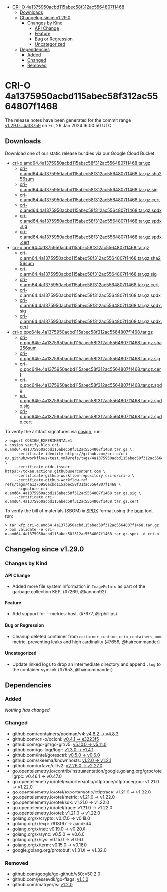 - [CRI-O 4a1375950acbd115abec58f312ac5564807f1468](#cri-o-4a1375950acbd115abec58f312ac5564807f1468)
  - [Downloads](#downloads)
  - [Changelog since v1.29.0](#changelog-since-v1290)
    - [Changes by Kind](#changes-by-kind)
      - [API Change](#api-change)
      - [Feature](#feature)
      - [Bug or Regression](#bug-or-regression)
      - [Uncategorized](#uncategorized)
  - [Dependencies](#dependencies)
    - [Added](#added)
    - [Changed](#changed)
    - [Removed](#removed)

# CRI-O 4a1375950acbd115abec58f312ac5564807f1468

The release notes have been generated for the commit range
[v1.29.0...4a13759](https://github.com/cri-o/cri-o/compare/v1.29.0...4a1375950acbd115abec58f312ac5564807f1468) on Fri, 26 Jan 2024 16:00:50 UTC.

## Downloads

Download one of our static release bundles via our Google Cloud Bucket:

- [cri-o.amd64.4a1375950acbd115abec58f312ac5564807f1468.tar.gz](https://storage.googleapis.com/cri-o/artifacts/cri-o.amd64.4a1375950acbd115abec58f312ac5564807f1468.tar.gz)
  - [cri-o.amd64.4a1375950acbd115abec58f312ac5564807f1468.tar.gz.sha256sum](https://storage.googleapis.com/cri-o/artifacts/cri-o.amd64.4a1375950acbd115abec58f312ac5564807f1468.tar.gz.sha256sum)
  - [cri-o.amd64.4a1375950acbd115abec58f312ac5564807f1468.tar.gz.sig](https://storage.googleapis.com/cri-o/artifacts/cri-o.amd64.4a1375950acbd115abec58f312ac5564807f1468.tar.gz.sig)
  - [cri-o.amd64.4a1375950acbd115abec58f312ac5564807f1468.tar.gz.cert](https://storage.googleapis.com/cri-o/artifacts/cri-o.amd64.4a1375950acbd115abec58f312ac5564807f1468.tar.gz.cert)
  - [cri-o.amd64.4a1375950acbd115abec58f312ac5564807f1468.tar.gz.spdx](https://storage.googleapis.com/cri-o/artifacts/cri-o.amd64.4a1375950acbd115abec58f312ac5564807f1468.tar.gz.spdx)
  - [cri-o.amd64.4a1375950acbd115abec58f312ac5564807f1468.tar.gz.spdx.sig](https://storage.googleapis.com/cri-o/artifacts/cri-o.amd64.4a1375950acbd115abec58f312ac5564807f1468.tar.gz.spdx.sig)
  - [cri-o.amd64.4a1375950acbd115abec58f312ac5564807f1468.tar.gz.spdx.cert](https://storage.googleapis.com/cri-o/artifacts/cri-o.amd64.4a1375950acbd115abec58f312ac5564807f1468.tar.gz.spdx.cert)
- [cri-o.arm64.4a1375950acbd115abec58f312ac5564807f1468.tar.gz](https://storage.googleapis.com/cri-o/artifacts/cri-o.arm64.4a1375950acbd115abec58f312ac5564807f1468.tar.gz)
  - [cri-o.arm64.4a1375950acbd115abec58f312ac5564807f1468.tar.gz.sha256sum](https://storage.googleapis.com/cri-o/artifacts/cri-o.arm64.4a1375950acbd115abec58f312ac5564807f1468.tar.gz.sha256sum)
  - [cri-o.arm64.4a1375950acbd115abec58f312ac5564807f1468.tar.gz.sig](https://storage.googleapis.com/cri-o/artifacts/cri-o.arm64.4a1375950acbd115abec58f312ac5564807f1468.tar.gz.sig)
  - [cri-o.arm64.4a1375950acbd115abec58f312ac5564807f1468.tar.gz.cert](https://storage.googleapis.com/cri-o/artifacts/cri-o.arm64.4a1375950acbd115abec58f312ac5564807f1468.tar.gz.cert)
  - [cri-o.arm64.4a1375950acbd115abec58f312ac5564807f1468.tar.gz.spdx](https://storage.googleapis.com/cri-o/artifacts/cri-o.arm64.4a1375950acbd115abec58f312ac5564807f1468.tar.gz.spdx)
  - [cri-o.arm64.4a1375950acbd115abec58f312ac5564807f1468.tar.gz.spdx.sig](https://storage.googleapis.com/cri-o/artifacts/cri-o.arm64.4a1375950acbd115abec58f312ac5564807f1468.tar.gz.spdx.sig)
  - [cri-o.arm64.4a1375950acbd115abec58f312ac5564807f1468.tar.gz.spdx.cert](https://storage.googleapis.com/cri-o/artifacts/cri-o.arm64.4a1375950acbd115abec58f312ac5564807f1468.tar.gz.spdx.cert)
- [cri-o.ppc64le.4a1375950acbd115abec58f312ac5564807f1468.tar.gz](https://storage.googleapis.com/cri-o/artifacts/cri-o.ppc64le.4a1375950acbd115abec58f312ac5564807f1468.tar.gz)
  - [cri-o.ppc64le.4a1375950acbd115abec58f312ac5564807f1468.tar.gz.sha256sum](https://storage.googleapis.com/cri-o/artifacts/cri-o.ppc64le.4a1375950acbd115abec58f312ac5564807f1468.tar.gz.sha256sum)
  - [cri-o.ppc64le.4a1375950acbd115abec58f312ac5564807f1468.tar.gz.sig](https://storage.googleapis.com/cri-o/artifacts/cri-o.ppc64le.4a1375950acbd115abec58f312ac5564807f1468.tar.gz.sig)
  - [cri-o.ppc64le.4a1375950acbd115abec58f312ac5564807f1468.tar.gz.cert](https://storage.googleapis.com/cri-o/artifacts/cri-o.ppc64le.4a1375950acbd115abec58f312ac5564807f1468.tar.gz.cert)
  - [cri-o.ppc64le.4a1375950acbd115abec58f312ac5564807f1468.tar.gz.spdx](https://storage.googleapis.com/cri-o/artifacts/cri-o.ppc64le.4a1375950acbd115abec58f312ac5564807f1468.tar.gz.spdx)
  - [cri-o.ppc64le.4a1375950acbd115abec58f312ac5564807f1468.tar.gz.spdx.sig](https://storage.googleapis.com/cri-o/artifacts/cri-o.ppc64le.4a1375950acbd115abec58f312ac5564807f1468.tar.gz.spdx.sig)
  - [cri-o.ppc64le.4a1375950acbd115abec58f312ac5564807f1468.tar.gz.spdx.cert](https://storage.googleapis.com/cri-o/artifacts/cri-o.ppc64le.4a1375950acbd115abec58f312ac5564807f1468.tar.gz.spdx.cert)

To verify the artifact signatures via [cosign](https://github.com/sigstore/cosign), run:

```console
> export COSIGN_EXPERIMENTAL=1
> cosign verify-blob cri-o.amd64.4a1375950acbd115abec58f312ac5564807f1468.tar.gz \
    --certificate-identity https://github.com/cri-o/cri-o/.github/workflows/test.yml@refs/tags/4a1375950acbd115abec58f312ac5564807f1468 \
    --certificate-oidc-issuer https://token.actions.githubusercontent.com \
    --certificate-github-workflow-repository cri-o/cri-o \
    --certificate-github-workflow-ref refs/tags/4a1375950acbd115abec58f312ac5564807f1468 \
    --signature cri-o.amd64.4a1375950acbd115abec58f312ac5564807f1468.tar.gz.sig \
    --certificate cri-o.amd64.4a1375950acbd115abec58f312ac5564807f1468.tar.gz.cert
```

To verify the bill of materials (SBOM) in [SPDX](https://spdx.org) format using the [bom](https://sigs.k8s.io/bom) tool, run:

```console
> tar xfz cri-o.amd64.4a1375950acbd115abec58f312ac5564807f1468.tar.gz
> bom validate -e cri-o.amd64.4a1375950acbd115abec58f312ac5564807f1468.tar.gz.spdx -d cri-o
```

## Changelog since v1.29.0

### Changes by Kind

#### API Change
 - Added more file system information in `ImageFsInfo` as part of the garbage collection KEP. (#7269, @kannon92)

#### Feature
 - Add support for --metrics-host. (#7677, @rphillips)

#### Bug or Regression
 - Cleanup deleted container from `container_runtime_crio_containers_oom` metric, preventing leaks and high cardinality (#7656, @haircommander)

#### Uncategorized
 - Update linked logs to drop an intermediate directory and append `.log` to the container symlink (#7653, @haircommander)

## Dependencies

### Added
_Nothing has changed._

### Changed
- github.com/containers/podman/v4: [v4.8.2 → v4.8.3](https://github.com/containers/podman/v4/compare/v4.8.2...v4.8.3)
- github.com/cri-o/ocicni: [v0.4.1 → e3223f5](https://github.com/cri-o/ocicni/compare/v0.4.1...e3223f5)
- github.com/go-git/go-git/v5: [v5.10.0 → v5.11.0](https://github.com/go-git/go-git/v5/compare/v5.10.0...v5.11.0)
- github.com/go-logr/logr: [v1.3.0 → v1.4.1](https://github.com/go-logr/logr/compare/v1.3.0...v1.4.1)
- github.com/intel/goresctrl: [v0.5.0 → v0.6.0](https://github.com/intel/goresctrl/compare/v0.5.0...v0.6.0)
- github.com/skeema/knownhosts: [v1.2.0 → v1.2.1](https://github.com/skeema/knownhosts/compare/v1.2.0...v1.2.1)
- github.com/urfave/cli/v2: [v2.26.0 → v2.27.0](https://github.com/urfave/cli/v2/compare/v2.26.0...v2.27.0)
- go.opentelemetry.io/contrib/instrumentation/google.golang.org/grpc/otelgrpc: v0.46.1 → v0.47.0
- go.opentelemetry.io/otel/exporters/otlp/otlptrace/otlptracegrpc: v1.21.0 → v1.22.0
- go.opentelemetry.io/otel/exporters/otlp/otlptrace: v1.21.0 → v1.22.0
- go.opentelemetry.io/otel/metric: v1.21.0 → v1.22.0
- go.opentelemetry.io/otel/sdk: v1.21.0 → v1.22.0
- go.opentelemetry.io/otel/trace: v1.21.0 → v1.22.0
- go.opentelemetry.io/otel: v1.21.0 → v1.22.0
- golang.org/x/crypto: v0.17.0 → v0.18.0
- golang.org/x/exp: 7918f67 → aacd6d4
- golang.org/x/net: v0.19.0 → v0.20.0
- golang.org/x/sync: v0.5.0 → v0.6.0
- golang.org/x/sys: v0.15.0 → v0.16.0
- golang.org/x/term: v0.15.0 → v0.16.0
- google.golang.org/protobuf: v1.31.0 → v1.32.0

### Removed
- github.com/google/go-github/v50: [v50.2.0](https://github.com/google/go-github/v50/tree/v50.2.0)
- github.com/jessevdk/go-flags: [v1.5.0](https://github.com/jessevdk/go-flags/tree/v1.5.0)
- github.com/matryer/is: [v1.2.0](https://github.com/matryer/is/tree/v1.2.0)
